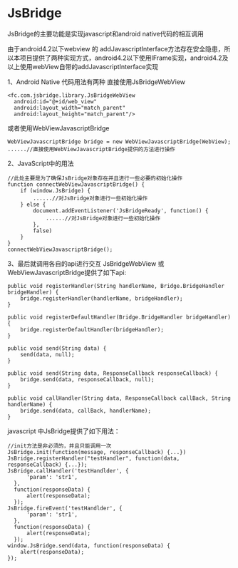 # JsBridge

JsBridge的主要功能是实现javascript和android native代码的相互调用

由于android4.2以下webview 的 addJavascriptInterface方法存在安全隐患，所以本项目提供了两种实现方式，android4.2以下使用IFrame实现，android4.2及以上使用webView自带的addJavascriptInterface实现

1、Android Native 代码用法有两种
直接使用JsBridgeWebView
```
<fc.com.jsbridge.library.JsBridgeWebView
  android:id="@+id/web_view"
  android:layout_width="match_parent"
  android:layout_height="match_parent"/>
```
或者使用WebViewJavascriptBridge
```
WebViewJavascriptBridge bridge = new WebViewJavascriptBridge(WebView);
......//直接使用WebViewJavascriptBridge提供的方法进行操作
```

2、JavaScript中的用法
```
//此处主要是为了确保JsBridge对象存在并且进行一些必要的初始化操作
function connectWebViewJavascriptBridge() {
    if (window.JsBridge) {
        ......//对JsBridge对象进行一些初始化操作
    } else {
        document.addEventListener('JsBridgeReady', function() {
            ......//对JsBridge对象进行一些初始化操作
        },
        false)
    }
}
connectWebViewJavascriptBridge();
```
3、最后就调用各自的api进行交互
JsBridgeWebView 或　WebViewJavascriptBridge提供了如下api:
```
public void registerHandler(String handlerName, Bridge.BridgeHandler bridgeHandler) {
    bridge.registerHandler(handlerName, bridgeHandler);
}

public void registerDefaultHandler(Bridge.BridgeHandler bridgeHandler) {
    bridge.registerDefaultHandler(bridgeHandler);
}

public void send(String data) {
    send(data, null);
}

public void send(String data, ResponseCallback responseCallback) {
    bridge.send(data, responseCallback, null);
}

public void callHandler(String data, ResponseCallback callBack, String handlerName) {
    bridge.send(data, callBack, handlerName);
}
```
javascript 中JsBridge提供了如下用法：
```
//init方法是非必须的，并且只能调用一次
JsBridge.init(function(message, responseCallback) {...})
JsBridge.registerHandler("testHandler", function(data, responseCallback) {...});
JsBridge.callHandler('testHandlder', {
      'param': 'str1',
  },
  function(responseData) {
      alert(responseData);
  });
JsBridge.fireEvent('testHandlder', {
      'param': 'str1',
  },
  function(responseData) {
      alert(responseData);
  });
window.JsBridge.send(data, function(responseData) {
    alert(responseData);
});
```
